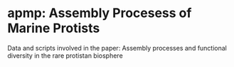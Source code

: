 # apmp: Assembly Procesess of Marine Protists
Data and scripts involved in the paper: Assembly processes and functional diversity in the rare protistan biosphere


